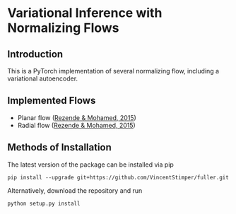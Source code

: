 # Variational Inference with Normalizing Flows

## Introduction

This is a PyTorch implementation of several normalizing flow, including a variational autoencoder.


## Implemented Flows

* Planar flow ([Rezende & Mohamed, 2015](https://arxiv.org/abs/1505.05770))
* Radial flow ([Rezende & Mohamed, 2015](https://arxiv.org/abs/1505.05770))


## Methods of Installation

The latest version of the package can be installed via pip

```
pip install --upgrade git+https://github.com/VincentStimper/fuller.git
```

Alternatively, download the repository and run

```
python setup.py install
```
